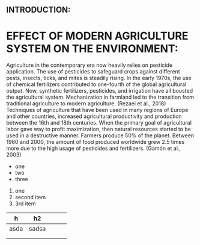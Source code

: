 
## INTRODUCTION:

# EFFECT OF MODERN AGRICULTURE SYSTEM ON THE ENVIRONMENT:

Agriculture in the contemporary era now heavily relies on pesticide application. The use of pesticides to safeguard crops against different pests, insects, ticks, and mites is steadily rising. In the early 1970s, the use of chemical fertilizers contributed to one-fourth of the global agricultural output. Now, synthetic fertilizers, pesticides, and irrigation have all boosted the agricultural system. Mechanization in farmland led to the transition from traditional agriculture to modern agriculture. (Rezaei et al., 2018)
Techniques of agriculture that have been used in many regions of Europe and other countries, increased agricultural productivity and production between the 16th and 18th centuries. When the primary goal of agricultural labor gave way to profit maximization, then natural resources started to be used in a destructive manner. Farmers produce 50% of the planet. Between 1960 and 2000, the amount of food produced worldwide grew 2.5 times more due to the high usage of pesticides and fertilizers. (Gamón et al., 2003)

- one
- two
- three

1. one
2. second item
3. 3rd item

|  h | h2  |   |   |   |
|---|---|---|---|---|
| asda  |  sadsa |   |   |   |
|   |   |   |   |   |
|   |   |   |   |   |
